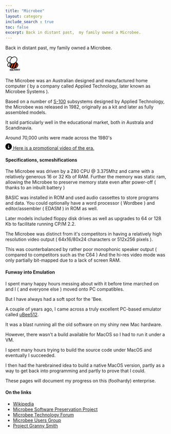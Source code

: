```yaml
---
title: "Microbee"
layout: category
include_search : true
toc: false
excerpt: Back in distant past,  my family owned a Microbee. 
---
```

Back in distant past,  my family owned a Microbee. 

<img src="/assets/images/5031201695335267856.png" width="10%" alt="Microbee logo">

The Microbee was an Australian designed and manufactured home computer ( by a company called Applied Technology, later known as Microbee Systems ).

Based on a number of <a href="https://en.wikipedia.org/wiki/S-100_bus">S-100</a> subsystems designed by Applied Technology,  the Microbee was released in 1982, originally as a kit and later as fully assembled models.

It sold particularly well in the educational market, both in Australa and Scandinavia.

Around 70,000 units were made across the 1980's

<div class="callout"><img src="/assets/images/info-circle.svg" style="height: 20px; margin-top: -5px;fill: darkslateblue;"><a href="https://www.youtube.com/watch?v=c_KnOJ9JUcc" alt="Microbee promotional video"> Here is a promotional video of the era.</a></div>

#### Specifications, scmeshifications

The Microbee was driven by a Z80 CPU @ 3.375Mhz and came with a relatively generous 16 or 32 Kb of RAM.
Further the memory was static ram,  allowing the Microbee to preserve memory state even after power-off ( thanks to an inbuilt battery )

BASIC was installed in ROM and used audio cassettes to store programs and data.
You could optionally have a word processor ( Wordbee ) and editor/assembler ( EDASM ) in ROM as well. 

Later models included floppy disk drives as well as upgrades to 64 or 128 Kb to facilitate running CP/M 2.2.

The Microbee was distinct from it's competitors in having a relatively high resolution video output ( 64x16/80x24 characters or 512x256 pixels ).

This was counterbalanced by rather poor monophonic speaker output ( compared to competitors such as the C64 )
And the hi-res video mode was only partially bit-mapped due to a lack of screen RAM.

#### Funway into Emulation

I spent many happy hours messing about with it before time marched on and I ( and everyone else ) moved onto PC compatibles.

But I have always had a soft spot for the 'Bee.

A couple of years ago, I came across a truly excellent PC-based emulator called [uBee512](https://www.microbee-mspp.org/repository/ "Microbee Software Preservation Project Repository").

It was a blast running all the old software on my shiny new Mac hardware.

However,  there wasn't a build available for MacOS so I had to run it under a VM.

I spent many hours trying to build the source code under MacOS and eventually I succeeded.

I then had the harebrained idea to build a native MacOS version, partly as a way to get back into programming and partly to prove that I could.

These pages will document my progress on this (foolhardy) enterprise.

#### On the links

- [Wikipedia](https://en.wikipedia.org/wiki/MicroBee "Wikipedia")
- [Microbee Software Preservation Project](https://microbee-mspp.org/forum/index.php "Microbee Software Preservation Project")
- [Microbee Technology Forum](https://microbeetechnology.com.au/forum/ "Microbee Technology Forum")
- [Microbee Users Group](https://www.facebook.com/groups/100158753790849/ "Microbee Users Group")
- [Project Granny Smith](https://www.smh.com.au/technology/secret-of-project-granny-smith-20050712-gdlo0m.html "Project Granny Smith")


